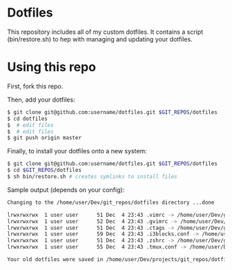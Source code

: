 Dotfiles
========
This repository includes all of my custom dotfiles. It contains a script (bin/restore.sh) to hep with managing and updating your dotfiles.

Using this repo
========

First, fork this repo.

Then, add your dotfiles:

```sh
$ git clone git@github.com:username/dotfiles.git $GIT_REPOS/dotfiles
$ cd dotfiles
$  # edit files
$  # edit files
$ git push origin master
```

Finally, to install your dotfiles onto a new system:

```sh
$ git clone git@github.com:username/dotfiles.git $GIT_REPOS/dotfiles
$ cd $GIT_REPOS/dotfiles
$ sh bin/restore.sh # creates symlinks to install files
```

Sample output (depends on your config):

```sh
Changing to the /home/user/Dev/git_repos/dotfiles directory ...done

lrwxrwxrwx  1 user user      51 Dec  4 23:43 .vimrc -> /home/user/Dev/git_repos/dotfiles/vimrc
lrwxrwxrwx  1 user user      52 Dec  4 23:43 .gvimrc -> /home/user/Dev/git_repos/dotfiles/gvimrc
lrwxrwxrwx  1 user user      51 Dec  4 23:43 .ctags -> /home/user/Dev/git_repos/dotfiles/ctags
lrwxrwxrwx  1 user user      59 Dec  4 23:43 .i3blocks.conf -> /home/user/Dev/git_repos/dotfiles/i3blocks.conf
lrwxrwxrwx  1 user user      51 Dec  4 23:43 .zshrc -> /home/user/Dev/git_repos/dotfiles/zshrc
lrwxrwxrwx  1 user user      55 Dec  4 23:43 .tmux.conf -> /home/user/Dev/git_repos/dotfiles/tmux.conf

Your old dotfiles were saved in /home/user/Dev/projects/git_repos/dotfiles/temp directory if any
```
